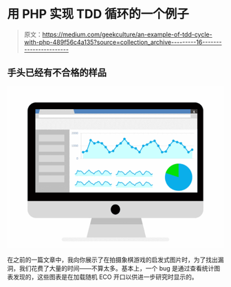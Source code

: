 # 用 PHP 实现 TDD 循环的一个例子

> 原文：<https://medium.com/geekculture/an-example-of-tdd-cycle-with-php-489f56c4a135?source=collection_archive---------16----------------------->

## 手头已经有不合格的样品

![](img/c0e1c7b5b1849c05c3e5f23c42eae694.png)

在之前的一篇文章中，我向你展示了在拍摄象棋游戏的启发式图片时，为了找出漏洞，我们花费了大量的时间——不算太多。基本上，一个 bug 是通过查看统计图表发现的，这些图表是在加载随机 ECO 开口以供进一步研究时显示的。